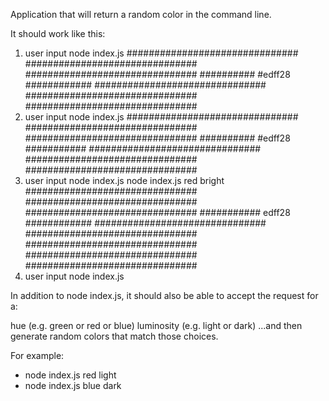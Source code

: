 Application that will return a random color in the command line.

It should work like this:

1. user input node index.js
   ###############################
   ###############################
   ###############################
   ########## #edff28 ############
   ###############################
   ###############################
   ###############################
2. user input node index.js <color>
   ###############################
   ###############################
   ###############################
   ########## #edff28 ###########
   ###############################
   ###############################
   ###############################
3. user input node index.js <color> <luminosity>
   node index.js red bright
   ###############################
   ###############################
   ###############################
   ########### edff28 ############
   ###############################
   ###############################
   ###############################
   ###############################
   ###############################
4. user input node index.js <sth not supported>

In addition to node index.js, it should also be able to accept the request for a:

hue (e.g. green or red or blue)
luminosity (e.g. light or dark)
...and then generate random colors that match those choices.

For example:

- node index.js red light
- node index.js blue dark
